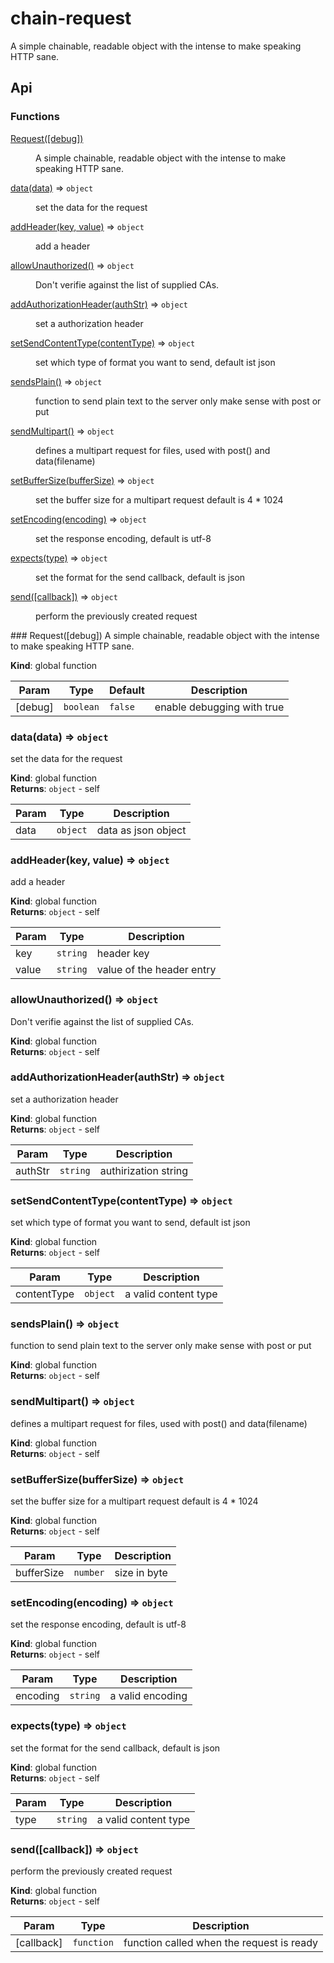 # chain-request
A simple chainable, readable object with the intense to make speaking HTTP sane.

## Api

### Functions
<dl>
<dt><a href="#Request">Request([debug])</a></dt>
<dd><p>A simple chainable, readable object with the intense to make speaking HTTP sane.</p>
</dd>
<dt><a href="#data">data(data)</a> ⇒ <code>object</code></dt>
<dd><p>set the data for the request</p>
</dd>
<dt><a href="#addHeader">addHeader(key, value)</a> ⇒ <code>object</code></dt>
<dd><p>add a header</p>
</dd>
<dt><a href="#allowUnauthorized">allowUnauthorized()</a> ⇒ <code>object</code></dt>
<dd><p>Don&#39;t verifie against the list of supplied CAs.</p>
</dd>
<dt><a href="#addAuthorizationHeader">addAuthorizationHeader(authStr)</a> ⇒ <code>object</code></dt>
<dd><p>set a authorization header</p>
</dd>
<dt><a href="#setSendContentType">setSendContentType(contentType)</a> ⇒ <code>object</code></dt>
<dd><p>set which type of format you want to send, default ist json</p>
</dd>
<dt><a href="#sendsPlain">sendsPlain()</a> ⇒ <code>object</code></dt>
<dd><p>function to send plain text to the server only make sense with post or put</p>
</dd>
<dt><a href="#sendMultipart">sendMultipart()</a> ⇒ <code>object</code></dt>
<dd><p>defines a multipart request for files, used with post() and data(filename)</p>
</dd>
<dt><a href="#setBufferSize">setBufferSize(bufferSize)</a> ⇒ <code>object</code></dt>
<dd><p>set the buffer size for a multipart request default is 4 * 1024</p>
</dd>
<dt><a href="#setEncoding">setEncoding(encoding)</a> ⇒ <code>object</code></dt>
<dd><p>set the response encoding, default is utf-8</p>
</dd>
<dt><a href="#expects">expects(type)</a> ⇒ <code>object</code></dt>
<dd><p>set the format for the send callback, default is json</p>
</dd>
<dt><a href="#send">send([callback])</a> ⇒ <code>object</code></dt>
<dd><p>perform the previously created request</p>
</dd>
</dl>
<a name="Request"></a>
### Request([debug])
A simple chainable, readable object with the intense to make speaking HTTP sane.

**Kind**: global function  

| Param | Type | Default | Description |
| --- | --- | --- | --- |
| [debug] | <code>boolean</code> | <code>false</code> | enable debugging with true |

<a name="data"></a>
### data(data) ⇒ <code>object</code>
set the data for the request

**Kind**: global function  
**Returns**: <code>object</code> - self  

| Param | Type | Description |
| --- | --- | --- |
| data | <code>object</code> | data as json object |

<a name="addHeader"></a>
### addHeader(key, value) ⇒ <code>object</code>
add a header

**Kind**: global function  
**Returns**: <code>object</code> - self  

| Param | Type | Description |
| --- | --- | --- |
| key | <code>string</code> | header key |
| value | <code>string</code> | value of the header entry |

<a name="allowUnauthorized"></a>
### allowUnauthorized() ⇒ <code>object</code>
Don't verifie against the list of supplied CAs.

**Kind**: global function  
**Returns**: <code>object</code> - self  
<a name="addAuthorizationHeader"></a>
### addAuthorizationHeader(authStr) ⇒ <code>object</code>
set a authorization header

**Kind**: global function  
**Returns**: <code>object</code> - self  

| Param | Type | Description |
| --- | --- | --- |
| authStr | <code>string</code> | authirization string |

<a name="setSendContentType"></a>
### setSendContentType(contentType) ⇒ <code>object</code>
set which type of format you want to send, default ist json

**Kind**: global function  
**Returns**: <code>object</code> - self  

| Param | Type | Description |
| --- | --- | --- |
| contentType | <code>object</code> | a valid content type |

<a name="sendsPlain"></a>
### sendsPlain() ⇒ <code>object</code>
function to send plain text to the server only make sense with post or put

**Kind**: global function  
**Returns**: <code>object</code> - self  
<a name="sendMultipart"></a>
### sendMultipart() ⇒ <code>object</code>
defines a multipart request for files, used with post() and data(filename)

**Kind**: global function  
**Returns**: <code>object</code> - self  
<a name="setBufferSize"></a>
### setBufferSize(bufferSize) ⇒ <code>object</code>
set the buffer size for a multipart request default is 4 * 1024

**Kind**: global function  
**Returns**: <code>object</code> - self  

| Param | Type | Description |
| --- | --- | --- |
| bufferSize | <code>number</code> | size in byte |

<a name="setEncoding"></a>
### setEncoding(encoding) ⇒ <code>object</code>
set the response encoding, default is utf-8

**Kind**: global function  
**Returns**: <code>object</code> - self  

| Param | Type | Description |
| --- | --- | --- |
| encoding | <code>string</code> | a valid encoding |

<a name="expects"></a>
### expects(type) ⇒ <code>object</code>
set the format for the send callback, default is json

**Kind**: global function  
**Returns**: <code>object</code> - self  

| Param | Type | Description |
| --- | --- | --- |
| type | <code>string</code> | a valid content type |

<a name="send"></a>
### send([callback]) ⇒ <code>object</code>
perform the previously created request

**Kind**: global function  
**Returns**: <code>object</code> - self  

| Param | Type | Description |
| --- | --- | --- |
| [callback] | <code>function</code> | function called when the request is ready |

